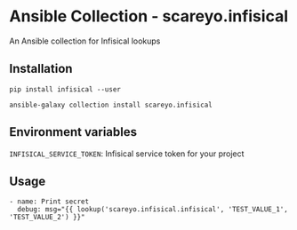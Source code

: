 # Ansible Collection - scareyo.infisical

An Ansible collection for Infisical lookups

## Installation

```
pip install infisical --user
```

```
ansible-galaxy collection install scareyo.infisical
```

## Environment variables

```INFISICAL_SERVICE_TOKEN```: Infisical service token for your project

## Usage

```
- name: Print secret
  debug: msg="{{ lookup('scareyo.infisical.infisical', 'TEST_VALUE_1', 'TEST_VALUE_2') }}"
```
